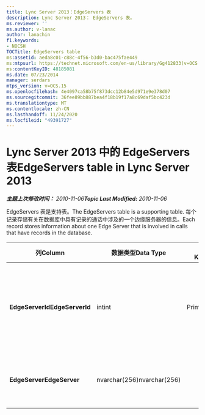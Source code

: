```yaml
---
title: Lync Server 2013：EdgeServers 表
description: Lync Server 2013： EdgeServers 表。
ms.reviewer: ''
ms.author: v-lanac
author: lanachin
f1.keywords:
- NOCSH
TOCTitle: EdgeServers table
ms:assetid: aeda8c01-c88c-4f56-b3d0-bac475fae449
ms:mtpsurl: https://technet.microsoft.com/en-us/library/Gg412833(v=OCS.15)
ms:contentKeyID: 48185081
ms.date: 07/23/2014
manager: serdars
mtps_version: v=OCS.15
ms.openlocfilehash: 4e4097ca58b75f873dcc12b84e5d971e9e378d07
ms.sourcegitcommit: 36fee89bb887bea4f18b19f17a8c69daf5bc423d
ms.translationtype: MT
ms.contentlocale: zh-CN
ms.lasthandoff: 11/24/2020
ms.locfileid: "49391727"
---
```

# <a name="edgeservers-table-in-lync-server-2013"></a><span data-ttu-id="64469-103">Lync Server 2013 中的 EdgeServers 表</span><span class="sxs-lookup"><span data-stu-id="64469-103">EdgeServers table in Lync Server 2013</span></span>

<div data-xmlns="http://www.w3.org/1999/xhtml">

<div class="topic" data-xmlns="http://www.w3.org/1999/xhtml" data-msxsl="urn:schemas-microsoft-com:xslt" data-cs="https://msdn.microsoft.com/">

<div data-asp="https://msdn2.microsoft.com/asp">



</div>

<div id="mainSection">

<div id="mainBody"><span data-ttu-id="64469-104">

<span> </span></span><span class="sxs-lookup"><span data-stu-id="64469-104">

<span> </span></span></span>

<span data-ttu-id="64469-105">_**主题上次修改时间：** 2010-11-06_</span><span class="sxs-lookup"><span data-stu-id="64469-105">_**Topic Last Modified:** 2010-11-06_</span></span>

<span data-ttu-id="64469-106">EdgeServers 表是支持表。</span><span class="sxs-lookup"><span data-stu-id="64469-106">The EdgeServers table is a supporting table.</span></span> <span data-ttu-id="64469-107">每个记录存储有关在数据库中具有记录的通话中涉及的一个边缘服务器的信息。</span><span class="sxs-lookup"><span data-stu-id="64469-107">Each record stores information about one Edge Server that is involved in calls that have records in the database.</span></span>


<table>
<colgroup>
<col style="width: 25%" />
<col style="width: 25%" />
<col style="width: 25%" />
<col style="width: 25%" />
</colgroup>
<thead>
<tr class="header">
<th><span data-ttu-id="64469-108">列</span><span class="sxs-lookup"><span data-stu-id="64469-108">Column</span></span></th>
<th><span data-ttu-id="64469-109">数据类型</span><span class="sxs-lookup"><span data-stu-id="64469-109">Data Type</span></span></th>
<th><span data-ttu-id="64469-110">键/索引</span><span class="sxs-lookup"><span data-stu-id="64469-110">Key/Index</span></span></th>
<th><span data-ttu-id="64469-111">详细信息</span><span class="sxs-lookup"><span data-stu-id="64469-111">Details</span></span></th>
</tr>
</thead>
<tbody>
<tr class="odd">
<td><p><span data-ttu-id="64469-112"><strong>EdgeServerId</strong></span><span class="sxs-lookup"><span data-stu-id="64469-112"><strong>EdgeServerId</strong></span></span></p></td>
<td><p><span data-ttu-id="64469-113">int</span><span class="sxs-lookup"><span data-stu-id="64469-113">int</span></span></p></td>
<td><p><span data-ttu-id="64469-114">Primary</span><span class="sxs-lookup"><span data-stu-id="64469-114">Primary</span></span></p></td>
<td><p><span data-ttu-id="64469-115">标识此边缘服务器的唯一编号。</span><span class="sxs-lookup"><span data-stu-id="64469-115">Unique number identifying this Edge Server.</span></span></p></td>
</tr>
<tr class="even">
<td><p><span data-ttu-id="64469-116"><strong>EdgeServer</strong></span><span class="sxs-lookup"><span data-stu-id="64469-116"><strong>EdgeServer</strong></span></span></p></td>
<td><p><span data-ttu-id="64469-117">nvarchar(256)</span><span class="sxs-lookup"><span data-stu-id="64469-117">nvarchar(256)</span></span></p></td>
<td><p> </p></td>
<td><p><span data-ttu-id="64469-118">边缘服务器名称。</span><span class="sxs-lookup"><span data-stu-id="64469-118">Edge Server name.</span></span></p></td>
</tr>
</tbody>
</table><span data-ttu-id="64469-119">


</div>

<span> </span>

</div>

</div>

</span><span class="sxs-lookup"><span data-stu-id="64469-119">


</div>

<span> </span>

</div>

</div>

</span></span></div>

